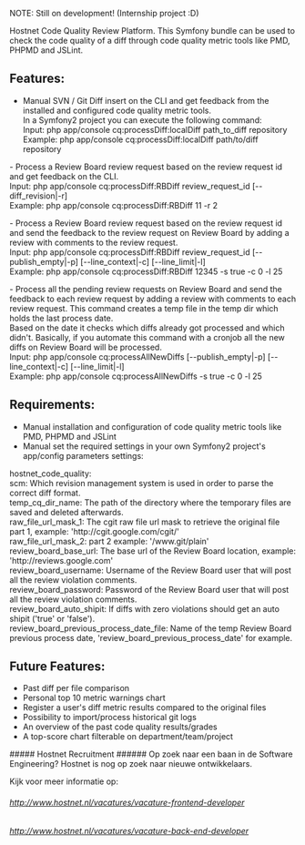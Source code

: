 NOTE: Still on development! (Internship project :D)

Hostnet Code Quality Review Platform.
This Symfony bundle can be used to check the code quality of a diff
through code quality metric tools like PMD, PHPMD and JSLint.

Features:
---------
- Manual SVN / Git Diff insert on the CLI and get feedback from the installed and configured code quality metric tools.
<br>In a Symfony2 project you can execute the following command:
<br>Input:   php app/console cq:processDiff:localDiff path_to_diff repository
<br>Example: php app/console cq:processDiff:localDiff path/to/diff repository
<p></p>
- Process a Review Board review request based on the review request id and get feedback on the CLI.
<br>Input:   php app/console cq:processDiff:RBDiff review_request_id [--diff_revision|-r]
<br>Example: php app/console cq:processDiff:RBDiff        11                 -r 2
<p></p>
- Process a Review Board review request based on the review request id and send the feedback to the review request on Review Board
  by adding a review with comments to the review request.
<br>Input:   php app/console cq:processDiff:RBDiff review_request_id [--publish_empty|-p] [--line_context|-c] [--line_limit|-l]
<br>Example: php app/console cq:processDiff:RBDiff       12345           -s true               -c 0               -l 25
<p></p>
- Process all the pending review requests on Review Board and send the feedback to each review request by adding a review with
  comments to each review request. This command creates a temp file in the temp dir which holds the last process date.
<br>Based on the date it checks which diffs already got processed and which didn't. Basically, if you automate this command with a cronjob
	all the new diffs on Review Board will be processed.
<br>Input:   php app/console cq:processAllNewDiffs [--publish_empty|-p] [--line_context|-c] [--line_limit|-l]
<br>Example: php app/console cq:processAllNewDiffs       -s true               -c 0              -l 25

Requirements:
-------------
- Manual installation and configuration of code quality metric tools 
  like PMD, PHPMD and JSLint
- Manual set the required settings in your own Symfony2 project's app/config parameters settings:
<p></p>
  hostnet_code_quality:
    <br>scm:																			Which revision management system is used in order to parse the correct diff format.
    <br>temp_cq_dir_name:													The path of the directory where the temporary files are saved and deleted afterwards.
		<br>raw_file_url_mask_1:											The cgit raw file url mask to retrieve the original file part 1, example: 'http://cgit.google.com/cgit/'
		<br>raw_file_url_mask_2:											part 2 example: '/www.git/plain'
		<br>review_board_base_url:										The base url of the Review Board location, example: 'http://reviews.google.com'
		<br>review_board_username:										Username of the Review Board user that will post all the review violation comments.
		<br>review_board_password:										Password of the Review Board user that will post all the review violation comments.
		<br>review_board_auto_shipit:									If diffs with zero violations should get an auto shipit ('true' or 'false').
		<br>review_board_previous_process_date_file:	Name of the temp Review Board previous process date, 'review_board_previous_process_date' for example.

Future Features:
----------------
- Past diff per file comparison
- Personal top 10 metric warnings chart
- Register a user's diff metric results compared to the original files
- Possibility to import/process historical git logs
- An overview of the past code quality results/grades
- A top-score chart filterable on department/team/project
<p></p>
##### Hostnet Recruitment ######
Op zoek naar een baan in de Software Engineering?
Hostnet is nog op zoek naar nieuwe ontwikkelaars.

Kijk voor meer informatie op:
###### http://www.hostnet.nl/vacatures/vacature-frontend-developer ######
###### http://www.hostnet.nl/vacatures/vacature-back-end-developer ######

<!-- ===============================================================================
*        Op zoek naar een baan in de Software Engineering?										*
*        Hostnet is nog op zoek naar nieuwe ontwikkelaars.										*
*																																							*
*   Kijk voor meer informatie op:                                             *
*   https://www.hostnet.nl/vacatures/vacature-software-engineer-programmeur   *
============================================================================== -->